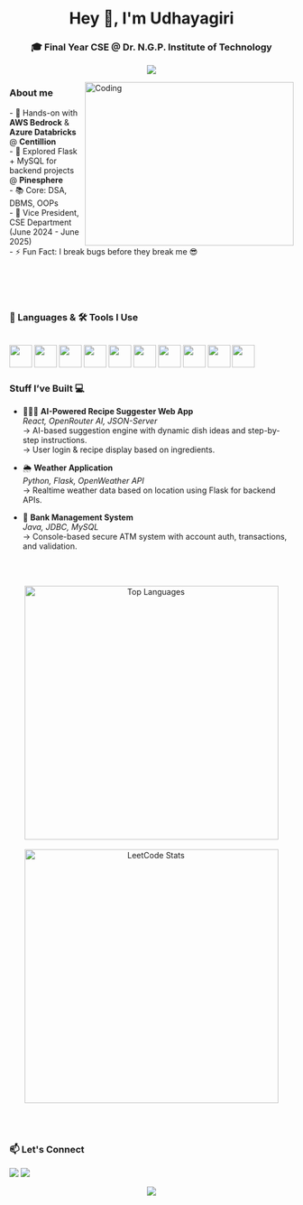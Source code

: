 <h1 align="center">Hey 👋, I'm Udhayagiri</h1>
<h3 align="center"> 🎓 Final Year CSE @ <b>Dr. N.G.P. Institute of Technology</b></h3>

<p align="center">
  <img src="https://readme-typing-svg.herokuapp.com?font=Fira+Code&duration=3000&pause=1000&color=FF61F6&center=true&vCenter=true&width=435&lines=Exploring+Tech+%26+Learning+Every+Day;Let's+build+something+awesome!" />
</p>

<img align="right" alt="Coding" width="370" height="290" src="https://media.giphy.com/media/qgQUggAC3Pfv687qPC/giphy.gif" />
<div>
    <h3>About me</h3>
    - 💼 Hands-on with <strong>AWS Bedrock</strong> & <strong>Azure Databricks</strong> @ <strong>Centillion</strong><br/>
    - 🔧 Explored Flask + MySQL for backend projects @ <strong>Pinesphere</strong><br/> 
    - 📚 Core: DSA, DBMS, OOPs<br/> 
    - 🤝 Vice President, CSE Department  (June 2024 - June 2025)<br/> 
    - ⚡ Fun Fact: I break bugs before they break me 😎
</div>

<br/>
<br/>
<br/>
<br/>

### 🧠 Languages & 🛠 Tools I Use
<br/>

<div align="left">
  <img src="https://cdn.jsdelivr.net/gh/devicons/devicon/icons/java/java-original.svg" height="40" />
  <img src="https://cdn.jsdelivr.net/gh/devicons/devicon/icons/python/python-original.svg" height="40" />
  <img src="https://cdn.jsdelivr.net/gh/devicons/devicon/icons/html5/html5-original.svg" height="40" />
  <img src="https://cdn.jsdelivr.net/gh/devicons/devicon/icons/css3/css3-original.svg" height="40" />
  <img src="https://cdn.jsdelivr.net/gh/devicons/devicon/icons/javascript/javascript-original.svg" height="40" />
  <img src="https://cdn.jsdelivr.net/gh/devicons/devicon/icons/react/react-original.svg" height="40" />
  <img src="https://cdn.jsdelivr.net/gh/devicons/devicon/icons/flask/flask-original.svg" height="40" />
  <img src="https://cdn.jsdelivr.net/gh/devicons/devicon/icons/mysql/mysql-original.svg" height="40" />
  <img src="https://cdn.jsdelivr.net/gh/devicons/devicon/icons/git/git-original.svg" height="40" />
  <img src="https://cdn.jsdelivr.net/gh/devicons/devicon/icons/github/github-original.svg" height="40" />
</div>


### Stuff I’ve Built 💻

- 👨🏻‍🍳 **AI-Powered Recipe Suggester Web App**  
  *React, OpenRouter AI, JSON-Server*  
  → AI-based suggestion engine with dynamic dish ideas and step-by-step instructions.  
  → User login & recipe display based on ingredients.

- 🌦️ **Weather Application**  
  *Python, Flask, OpenWeather API*  
  → Realtime weather data based on location using Flask for backend APIs.

- 🏦 **Bank Management System**  
  *Java, JDBC, MySQL*  
  → Console-based secure ATM system with account auth, transactions, and validation.

<br/>
<br/>

<p align="center">
  <img src="https://github-readme-stats.vercel.app/api/top-langs/?username=Udhayagiri-A&layout=compact&theme=tokyonight" alt="Top Languages" width="450" />
  <br/><br/>
  <img src="https://leetcard.jacoblin.cool/Udhayagiri?theme=dark&font=Fredoka" alt="LeetCode Stats" width="450" />
</p>
<br/>
<br/>

### 📫 Let's Connect

<p align="left">
  <a href="mailto:udhayaigirayavu@gmail.com"><img src="https://img.shields.io/badge/Gmail-D14836?style=for-the-badge&logo=gmail&logoColor=white"/></a>
  <a href="https://www.linkedin.com/in/your-linkedin-profile"><img src="https://img.shields.io/badge/LinkedIn-blue?style=for-the-badge&logo=linkedin&logoColor=white"/></a>
</p>


<p align="center">
  <img src="https://readme-typing-svg.herokuapp.com?font=Fira+Code&duration=3000&pause=1000&color=FF61F6&center=true&vCenter=true&width=435&lines=Happy+Coding!"/>
</p>
